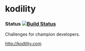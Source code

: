 kodility
========

### Status [![Build Status](https://travis-ci.org/ufukuzun/kodility.png)](https://travis-ci.org/ufukuzun/kodility)

Challenges for champion developers.

http://kodility.com
